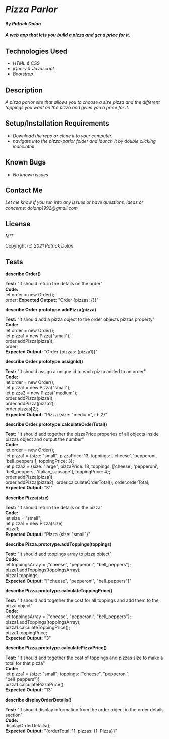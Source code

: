# _Pizza Parlor_

#### By _**Patrick Dolan**_

#### _A web app that lets you build a pizza and get a price for it._

## Technologies Used

* _HTML & CSS_
* _jQuery & Javascript_
* _Bootstrap_

## Description

_A pizza parlor site that allows you to choose a size pizza and the different toppings you want on the pizza and gives you a price for it._

## Setup/Installation Requirements

* _Download the repo or clone it to your computer._
* _navigate into the pizza-parlor folder and launch it by double clicking index.html_

## Known Bugs

* _No known issues_

## Contact Me

_Let me know if you run into any issues or have questions, ideas or concerns:_
_dolanp1992@gmail.com_

## License

_MIT_

Copyright (c) _2021_ _Patrick Dolan_  
  
## Tests  

**describe Order()**  
  
**Test:** "It should return the details on the order"  
**Code:**  
let order = new Order();  
order;
**Expected Output:** "Order {pizzas: {}}" 
  
**describe Order.prototype.addPizza(pizza)**  
  
**Test:** "It should add a pizza object to the order objects pizzas property"  
**Code:**  
let order = new Order();  
let pizza1 = new Pizza("small");  
order.addPizza(pizza1);  
order;  
**Expected Output:** "Order {pizzas: {pizza1}}"  
  
**describe Order.prototype.assignId()**  
  
**Test:** "It should assign a unique id to each pizza added to an order"  
**Code:**  
let order = new Order();  
let pizza1 = new Pizza("small");  
let pizza2 = new Pizza("medium");  
order.addPizza(pizza1);  
order.addPizza(pizza2);  
order.pizzas[2];  
**Expected Output:** "Pizza {size: "medium", id: 2}"  
  
**describe Order.prototype.calculateOrderTotal()**  
  
**Test:** "It should add together the pizzaPrice properies of all objects inside pizzas object and output the number"  
**Code:**  
let order = new Order();  
let pizza1 = {size: "small", pizzaPrice: 13, toppings: ['cheese', 'pepperoni', 'bell_peppers'], toppingPrice: 3};  
let pizza2 = {size: "large", pizzaPrice: 18, toppings: ['cheese', 'pepperoni', 'bell_peppers', 'italian_sausage'], toppingPrice: 4};  
order.addPizza(pizza1);  
order.addPizza(pizza2);
order.calculateOrderTotal();
order.orderTotal;
**Expected Output:** "31"  
  
**describe Pizza(size)**  
  
**Test:** "It should return the details on the pizza"  
**Code:**  
let size = "small";  
let pizza1 = new Pizza(size)  
pizza1;  
**Expected Output:** "Pizza {size: "small"}"  
  
**describe Pizza.prototype.addToppings(toppings)**  
  
**Test:** "It should add toppings array to pizza object"  
**Code:**  
let toppingsArray = ["cheese", "pepperoni", "bell_peppers"];  
pizza1.addToppings(toppingsArray);  
pizza1.toppings;  
**Expected Output:** "["cheese", "pepperoni", "bell_peppers"]"  
  
**describe Pizza.prototype.calculateToppingPrice()**  
  
**Test:** "It should add together the cost for all toppings and add them to the pizza object"  
**Code:**  
let toppingsArray = ["cheese", "pepperoni", "bell_peppers"];  
pizza1.addToppings(toppingsArray);  
pizza1.calculateToppingPrice();  
pizza1.toppingPrice;  
**Expected Output:** "3"  
  
**describe Pizza.prototype.calculatePizzaPrice()**  
  
**Test:** "It should add together the cost of toppings and pizzas size to make a total for that pizza"  
**Code:**  
let pizza1 = {size: "small", toppings: ["cheese", "pepperoni", "bell_peppers"]}  
pizza1.calculatePizzaPrice();  
**Expected Output:** "13"  
  
**describe displayOrderDetails()**  
  
**Test:** "It should display information from the order object in the order details section"  
**Code:**  
displayOrderDetails();  
**Expected Output:** "{orderTotal: 11, pizzas: {1: Pizza}}"  
  
